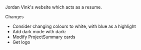 Jordan Vink's website which acts as a resume.

Changes
- Consider changing colours to white, with blue as a highlight
- Add dark mode with dark:
- Modify ProjectSummary cards
- Get logo